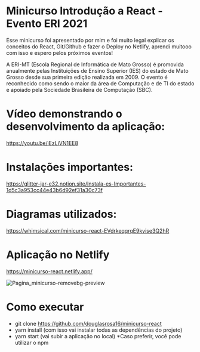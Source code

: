 # Minicurso Introdução a React - Evento ERI 2021

Esse minicurso foi apresentado por mim e foi muito legal explicar os conceitos do React, Git/Github e fazer o Deploy no Netlify, aprendi muitooo com isso e espero pelos próximos eventos!

A ERI-MT (Escola Regional de Informática de Mato Grosso) é promovida anualmente pelas Instituições de Ensino Superior (IES) do estado de Mato Grosso desde sua primeira edição realizada em 2009. O evento é reconhecido como sendo o maior da área de Computação e de TI do estado e apoiado pela Sociedade Brasileira de Computação (SBC).

# Vídeo demonstrando o desenvolvimento da aplicação:
https://youtu.be/iEzLiVN1EE8

# Instalações importantes:
https://glitter-jar-e32.notion.site/Instala-es-Importantes-1d5c3a953cc44e43b6d92ef31a30c73f

# Diagramas utilizados:
https://whimsical.com/minicurso-react-EVdrkeqqrqE9kvise3Q2hR

# Aplicação no Netlify
https://minicurso-react.netlify.app/

![Pagina_minicurso-removebg-preview](https://user-images.githubusercontent.com/42454362/141028508-a4b7069f-eb8d-4965-b7b6-0be42acac685.png)

# Como executar
 - git clone https://github.com/douglasrosa16/minicurso-react
 - yarn install (com isso vai instalar todas as dependências do projeto) 
 - yarn start (vai subir a aplicação no local)
 *Caso preferir, você pode utilizar o npm
